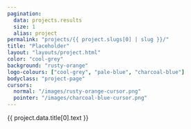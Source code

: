 ```yaml
---
pagination:
  data: projects.results
  size: 1
  alias: project
permalink: "projects/{{ project.slugs[0] | slug }}/"
title: "Placeholder"
layout: "layouts/project.html"
color: "cool-grey"
background: "rusty-orange"
logo-colours: ["cool-grey", "pale-blue", "charcoal-blue"]
bodyclass: "project-page"
cursors:
  normal: "/images/rusty-orange-cursor.png"
  pointer: "/images/charcoal-blue-cursor.png"
---
```


{{ project.data.title[0].text }}
